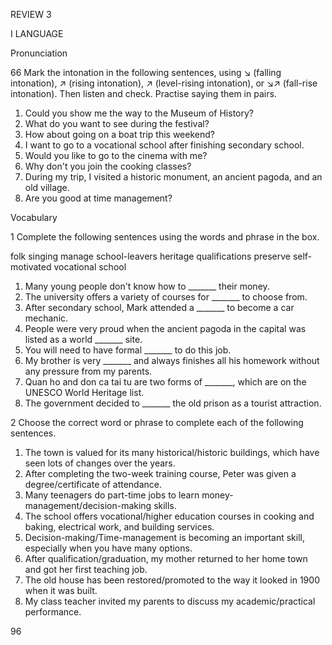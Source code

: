 REVIEW 3

I LANGUAGE

Pronunciation

66 Mark the intonation in the following sentences, using ↘ (falling intonation), ↗ (rising intonation), ↗ (level-rising intonation), or ↘↗ (fall-rise intonation). Then listen and check. Practise saying them in pairs.

1. Could you show me the way to the Museum of History?
2. What do you want to see during the festival?
3. How about going on a boat trip this weekend?
4. I want to go to a vocational school after finishing secondary school.
5. Would you like to go to the cinema with me?
6. Why don't you join the cooking classes?
7. During my trip, I visited a historic monument, an ancient pagoda, and an old village.
8. Are you good at time management?

Vocabulary

1 Complete the following sentences using the words and phrase in the box.

folk singing    manage    school-leavers    heritage
qualifications    preserve    self-motivated    vocational school

1. Many young people don't know how to _______ their money.
2. The university offers a variety of courses for _______ to choose from.
3. After secondary school, Mark attended a _______ to become a car mechanic.
4. People were very proud when the ancient pagoda in the capital was listed as a world _______ site.
5. You will need to have formal _______ to do this job.
6. My brother is very _______ and always finishes all his homework without any pressure from my parents.
7. Quan ho and don ca tai tu are two forms of _______, which are on the UNESCO World Heritage list.
8. The government decided to _______ the old prison as a tourist attraction.

2 Choose the correct word or phrase to complete each of the following sentences.

1. The town is valued for its many historical/historic buildings, which have seen lots of changes over the years.
2. After completing the two-week training course, Peter was given a degree/certificate of attendance.
3. Many teenagers do part-time jobs to learn money-management/decision-making skills.
4. The school offers vocational/higher education courses in cooking and baking, electrical work, and building services.
5. Decision-making/Time-management is becoming an important skill, especially when you have many options.
6. After qualification/graduation, my mother returned to her home town and got her first teaching job.
7. The old house has been restored/promoted to the way it looked in 1900 when it was built.
8. My class teacher invited my parents to discuss my academic/practical performance.

96